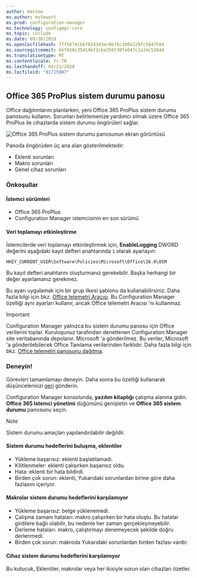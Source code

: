 ```yaml
---
author: mestew
ms.author: mstewart
ms.prod: configuration-manager
ms.technology: configmgr-core
ms.topic: include
ms.date: 09/30/2019
ms.openlocfilehash: 7ffb874cb8f024343ec0e76c1b0e229fc5047504
ms.sourcegitcommit: bbf820c35414bf2cba356f30fe047c1a34c5384d
ms.translationtype: MT
ms.contentlocale: tr-TR
ms.lasthandoff: 04/21/2020
ms.locfileid: "81715987"
---
```

## <a name="office-365-proplus-health-dashboard"></a><a name="bkmk_o365health"></a>Office 365 ProPlus sistem durumu panosu

<!--4488301-->

Office dağıtımlarını planlarken, yeni Office 365 ProPlus sistem durumu panosunu kullanın. Sorunları belirlemenize yardımcı olmak üzere Office 365 ProPlus ile cihazlarda sistem durumu öngörüleri sağlar.

![Office 365 ProPlus sistem durumu panosunun ekran görüntüsü](../../media/4488301-o365-health.png)

Panoda öngörüden üç ana alan gösterilmektedir:

- Eklenti sorunları
- Makro sorunları
- Genel cihaz sorunları

### <a name="prerequisites"></a>Önkoşullar

#### <a name="client-versions"></a>İstemci sürümleri

- Office 365 ProPlus
- Configuration Manager istemcisinin en son sürümü

#### <a name="enable-data-collection"></a>Veri toplamayı etkinleştirme

İstemcilerde veri toplamayı etkinleştirmek için, **EnableLogging** DWORD değerini aşağıdaki kayıt defteri anahtarında `1` olarak ayarlayın:

`HKEY_CURRENT_USER\Software\Policies\Microsoft\Office\16.0\OSM`

Bu kayıt defteri anahtarını oluşturmanız gerekebilir. Başka herhangi bir değer ayarlamanız gerekmez.

Bu ayarı uygulamak için bir grup ilkesi şablonu da kullanabilirsiniz. Daha fazla bilgi için bkz. [Office telemetri Aracısı](https://docs.microsoft.com/deployoffice/compat/deploy-telemetry-dashboard#office-telemetry-agent). Bu Configuration Manager özelliği aynı ayarları kullanır, ancak Office telemetri Aracısı 'nı kullanmaz.

> [!IMPORTANT]
> Configuration Manager yalnızca bu sistem durumu panosu için Office verilerini toplar. Kuruluşunuz tarafından denetlenen Configuration Manager site veritabanında depolanır. Microsoft 'a gönderilmez. Bu veriler, Microsoft 'a gönderilebilecek Office Tanılama verilerinden farklıdır. Daha fazla bilgi için bkz. [Office telemetri panosunu dağıtma](https://docs.microsoft.com/deployoffice/compat/deploy-telemetry-dashboard).

### <a name="try-it-out"></a>Deneyin!

Görevleri tamamlamayı deneyin. Daha sonra bu özelliği kullanarak düşüncelerinizi [geri](../../../../understand/find-help.md#product-feedback) gönderin.

Configuration Manager konsolunda, **yazılım kitaplığı** çalışma alanına gidin. **Office 365 Istemci yönetimi** düğümünü genişletin ve **Office 365 sistem durumu** panosunu seçin.

> [!NOTE]
> Sistem durumu amaçları yapılandırılabilir değildir.

#### <a name="add-ins-not-meeting-health-goals"></a>Sistem durumu hedeflerini buluşma, eklentiler

- Yükleme başarısız: eklenti başlatılamadı.
- Kilitlenmeler: eklenti çalışırken başarısız oldu.
- Hata: eklenti bir hata bildirdi.
- Birden çok sorun: eklenti, Yukarıdaki sorunlardan birine göre daha fazlasını içeriyor.

#### <a name="macros-not-meeting-health-goals"></a>Makrolar sistem durumu hedeflerini karşılamıyor

- Yükleme başarısız: belge yüklenemedi.
- Çalışma zamanı hataları: makro çalışırken bir hata oluştu. Bu hatalar girdilere bağlı olabilir, bu nedenle her zaman gerçekleşmeyebilir.
- Derleme hataları: makro, çalıştırmayı denemeyecek şekilde doğru derlenmedi.
- Birden çok sorun: makroda Yukarıdaki sorunlardan birden fazlası vardır.

#### <a name="devices-not-meeting-health-goals"></a>Cihaz sistem durumu hedeflerini karşılamıyor

Bu kutucuk, Eklentiler, makrolar veya her ikisiyle sorun olan cihazları özetler.
